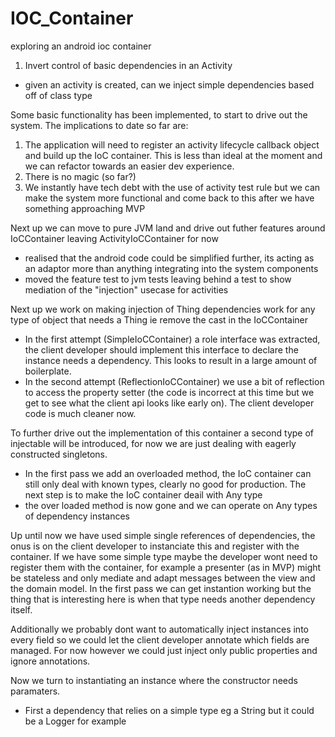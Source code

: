 # IOC_Container
exploring an android ioc container

1. Invert control of basic dependencies in an Activity

- given an activity is created, can we inject simple dependencies based off of class type

Some basic functionality has been implemented, to start to drive out the system.
The implications to date so far are:
  1. The application will need to register an activity lifecycle callback object and build up the IoC container.
     This is less than ideal at the moment and we can refactor towards an easier dev experience.
  2. There is no magic (so far?)
  3. We instantly have tech debt with the use of activity test rule but we can make the system more functional and come back to this after we have something approaching MVP

Next up we can move to pure JVM land and drive out futher features around IoCContainer leaving ActivityIoCContainer for now
 - realised that the android code could be simplified further, its acting as an adaptor more than anything integrating into the system components
 - moved the feature test to jvm tests leaving behind a test to show mediation of the "injection" usecase for activities

Next up we work on making injection of Thing dependencies work for any type of object that needs a Thing ie remove the cast in the IoCContainer
 - In the first attempt (SimpleIoCContainer) a role interface was extracted, the client developer should implement this interface to declare the instance needs a dependency. This looks to result in a large amount of boilerplate.
 - In the second attempt (ReflectionIoCContainer) we use a bit of reflection to access the property setter (the code is incorrect at this time but we get to see what the client api looks like early on). The client developer code is much cleaner now.

To further drive out the implementation of this container a second type of injectable will be introduced, for now we are just dealing with eagerly constructed singletons.
 - In the first pass we add an overloaded method, the IoC container can still only deal with known types, clearly no good for production. The next step is to make the IoC container deail with Any type
 - the over loaded method is now gone and we can operate on Any types of dependency instances

Up until now we have used simple single references of dependencies, the onus is on the client developer to instanciate this and register with the container.
If we have some simple type maybe the developer wont need to register them with the container, for example a presenter (as in MVP) might be stateless and only mediate and adapt messages between the view and the domain model.
In the first pass we can get instantion working but the thing that is interesting here is when that type needs another dependency itself.

Additionally we probably dont want to automatically inject instances into every field so we could let the client developer annotate which fields are managed.
For now however we could just inject only public properties and ignore annotations.


Now we turn to instantiating an instance where the constructor needs paramaters.
 - First a dependency that relies on a simple type eg a String but it could be a Logger for example



